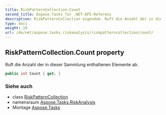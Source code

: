 ```yaml
---
title: RiskPatternCollection.Count
second_title: Aspose.Tasks für .NET-API-Referenz
description: RiskPatternCollection eigendom. Ruft die Anzahl der in dieser Sammlung enthaltenen Elemente ab.
type: docs
weight: 10
url: /de/net/aspose.tasks.riskanalysis/riskpatterncollection/count/
---
```

## RiskPatternCollection.Count property

Ruft die Anzahl der in dieser Sammlung enthaltenen Elemente ab.

```csharp
public int Count { get; }
```

### Siehe auch

* class [RiskPatternCollection](../)
* namensraum [Aspose.Tasks.RiskAnalysis](../../riskpatterncollection/)
* Montage [Aspose.Tasks](../../../)


